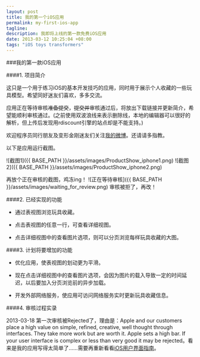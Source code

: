 ```yaml
---
layout: post
title: 我的第一个iOS应用
permalink: my-first-ios-app
tagline: 
description: 我即将上线的第一款免费iOS应用
date: 2013-03-12 10:25:04 +08:00
tags: "iOS toys transformers"
---
```

###我的第一款iOS应用

####1. 项目简介

这只是一个用于练习iOS的基本开发技巧的应用，同时用于展示个人收藏的一些玩具模型。希望同好迷友们喜欢，多多交流。

应用正在等待审核<s>准备提交</s>，<s>提交并</s>审核通过后，将放出下载链接并更新简介，希望能顺利审核通过。(之前使用双波浪线来表示删除线，本地的编辑器可以很好的解析，但上传后发现用rdiscount引擎的站点却是不能支持。)

欢迎程序员同行朋友及变形金刚迷友们关注[我的微博](http://www.weibo.com/fatbigbright)。还请请多指教。

以下是应用运行截图。

![截图1]({{ BASE_PATH }}/assets/images/ProductShow_iphone1.png)
![截图2]({{ BASE_PATH }}/assets/images/ProductShow_iphone2.png)

再放个正在审核的截图，鸡冻ing！
![正在等待审核]({{ BASE_PATH }}/assets/images/waiting_for_review.png)
审核被拒了，再改！

####2. 已经实现的功能

* 通过表视图浏览玩具收藏。

* 点击表视图的任意一行，可查看详细视图。

* 点击详细视图中的查看图片选项，则可以分页浏览每样玩具收藏的大图。

####3. 计划将要增加的功能

* 优化应用，使表视图的划动更为平滑。

* 现在点击详细视图中的查看图片选项，会因为图片的载入导致一定的时间延迟，以后要加入分页浏览前的异步加载。

* 开发外部网络服务，使应用可访问网络服务实时更新玩具收藏信息。

####4. 审核过程实录

2013-03-18 第一次审核被Rejected了，理由是：Apple and our customers place a high value on simple, refined, creative, well thought through interfaces. They take more work but are worth it. Apple sets a high bar. If your user interface is complex or less than very good it may be rejected。看来是我的应用写得太简单了……需要再重新看看[iOS用户界面指南](https://developer.apple.com/library/ios/#documentation/UserExperience/Conceptual/MobileHIG/Introduction/Introduction.html)。
